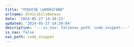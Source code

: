 ```yaml
---
title: "代码片段 \U0001F4BB"
urlname: dt41v1b1lx0wnavv
date: '2024-05-27 14:38:23'
updated: '2024-05-27 14:39:04'
description: '---is_nav: falsenav_path: code_snippet---'
is_nav: false
nav_path: code_snippet
---
```



